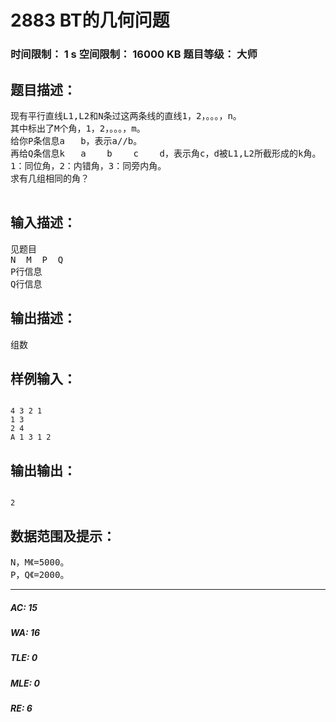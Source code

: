 # 2883 BT的几何问题   
### 时间限制： 1 s     空间限制： 16000 KB     题目等级： 大师  
## 题目描述：  

<pre>
现有平行直线L1,L2和N条过这两条线的直线1，2，。。。，n。
其中标出了M个角，1，2，。。。，m。
给你P条信息a   b，表示a//b。
再给Q条信息k   a    b    c    d，表示角c，d被L1,L2所截形成的k角。
1：同位角，2：内错角，3：同旁内角。
求有几组相同的角？
 
</pre>
  
  
## 输入描述：  

<pre>
见题目
N  M  P  Q
P行信息
Q行信息
</pre>
  
  
## 输出描述：  

<pre>
组数
</pre>
  
  
## 样例输入：  

<pre><code>
4 3 2 1
1 3
2 4
A 1 3 1 2
</code></pre>
  
  
## 输出输出：  

<pre><code>
2
</code></pre>
  
  
## 数据范围及提示：  

<pre>
N，M《=5000。
P，Q《=2000。
</pre>
  
  
***  

##### AC: 15  
##### WA: 16  
##### TLE: 0  
##### MLE: 0  
##### RE: 6  
